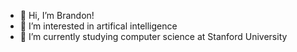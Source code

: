- 👋 Hi, I’m Brandon!
- 👀 I’m interested in artifical intelligence
- 🌱 I’m currently studying computer science at Stanford University

<!---
brandonkunitzer/brandonkunitzer is a ✨ special ✨ repository because its `README.md` (this file) appears on your GitHub profile.
You can click the Preview link to take a look at your changes.
--->

